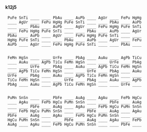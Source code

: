#### k12j5 

     PuFe SnTi ____ ____ PbAu ____ AuPb ____ AgUr ____ FePu HgHg 
     ____ AgUr ____ FePu HgHg PuFe SnTi ____ ____ PbAu ____ AuPb 
     ____ ____ PbAu ____ AuPb ____ AgUr ____ FePu HgHg PuFe SnTi 
     ____ FePu HgHg PuFe SnTi ____ ____ PbAu ____ AuPb ____ AgUr 
     PbAu ____ AuPb ____ AgUr ____ FePu HgHg PuFe SnTi ____ ____ 
     HgHg PuFe SnTi ____ ____ PbAu ____ AuPb ____ AgUr ____ FePu 
     AuPb ____ AgUr ____ FePu HgHg PuFe SnTi ____ ____ PbAu ____ 


     FeMn HgSn ____ ____ UrFe ____ PbAg ____ AuAu ____ AgPb TiCu 
     ____ AuAu ____ AgPb TiCu FeMn HgSn ____ ____ UrFe ____ PbAg 
     ____ ____ UrFe ____ PbAg ____ AuAu ____ AgPb TiCu FeMn HgSn 
     ____ AgPb TiCu FeMn HgSn ____ ____ UrFe ____ PbAg ____ AuAu 
     UrFe ____ PbAg ____ AuAu ____ AgPb TiCu FeMn HgSn ____ ____ 
     TiCu FeMn HgSn ____ ____ UrFe ____ PbAg ____ AuAu ____ AgPb 
     PbAg ____ AuAu ____ AgPb TiCu FeMn HgSn ____ ____ UrFe ____ 


     PuMn SnSn ____ ____ PbFe ____ AuAg ____ AgAu ____ FePb HgCu 
     ____ AgAu ____ FePb HgCu PuMn SnSn ____ ____ PbFe ____ AuAg 
     ____ ____ PbFe ____ AuAg ____ AgAu ____ FePb HgCu PuMn SnSn 
     ____ FePb HgCu PuMn SnSn ____ ____ PbFe ____ AuAg ____ AgAu 
     PbFe ____ AuAg ____ AgAu ____ FePb HgCu PuMn SnSn ____ ____ 
     HgCu PuMn SnSn ____ ____ PbFe ____ AuAg ____ AgAu ____ FePb 
     AuAg ____ AgAu ____ FePb HgCu PuMn SnSn ____ ____ PbFe ____ 

